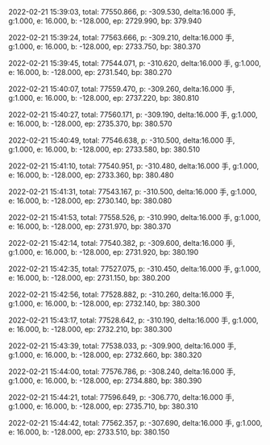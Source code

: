 2022-02-21 15:39:03, total: 77550.866, p: -309.530, delta:16.000 手, g:1.000, e: 16.000, b: -128.000, ep: 2729.990, bp: 379.940

2022-02-21 15:39:24, total: 77563.666, p: -309.210, delta:16.000 手, g:1.000, e: 16.000, b: -128.000, ep: 2733.750, bp: 380.370

2022-02-21 15:39:45, total: 77544.071, p: -310.620, delta:16.000 手, g:1.000, e: 16.000, b: -128.000, ep: 2731.540, bp: 380.270

2022-02-21 15:40:07, total: 77559.470, p: -309.260, delta:16.000 手, g:1.000, e: 16.000, b: -128.000, ep: 2737.220, bp: 380.810

2022-02-21 15:40:27, total: 77560.171, p: -309.190, delta:16.000 手, g:1.000, e: 16.000, b: -128.000, ep: 2735.370, bp: 380.570

2022-02-21 15:40:49, total: 77546.638, p: -310.500, delta:16.000 手, g:1.000, e: 16.000, b: -128.000, ep: 2733.580, bp: 380.510

2022-02-21 15:41:10, total: 77540.951, p: -310.480, delta:16.000 手, g:1.000, e: 16.000, b: -128.000, ep: 2733.360, bp: 380.480

2022-02-21 15:41:31, total: 77543.167, p: -310.500, delta:16.000 手, g:1.000, e: 16.000, b: -128.000, ep: 2730.140, bp: 380.080

2022-02-21 15:41:53, total: 77558.526, p: -310.990, delta:16.000 手, g:1.000, e: 16.000, b: -128.000, ep: 2731.970, bp: 380.370

2022-02-21 15:42:14, total: 77540.382, p: -309.600, delta:16.000 手, g:1.000, e: 16.000, b: -128.000, ep: 2731.920, bp: 380.190

2022-02-21 15:42:35, total: 77527.075, p: -310.450, delta:16.000 手, g:1.000, e: 16.000, b: -128.000, ep: 2731.150, bp: 380.200

2022-02-21 15:42:56, total: 77528.882, p: -310.260, delta:16.000 手, g:1.000, e: 16.000, b: -128.000, ep: 2732.140, bp: 380.300

2022-02-21 15:43:17, total: 77528.642, p: -310.190, delta:16.000 手, g:1.000, e: 16.000, b: -128.000, ep: 2732.210, bp: 380.300

2022-02-21 15:43:39, total: 77538.033, p: -309.900, delta:16.000 手, g:1.000, e: 16.000, b: -128.000, ep: 2732.660, bp: 380.320

2022-02-21 15:44:00, total: 77576.786, p: -308.240, delta:16.000 手, g:1.000, e: 16.000, b: -128.000, ep: 2734.880, bp: 380.390

2022-02-21 15:44:21, total: 77596.649, p: -306.770, delta:16.000 手, g:1.000, e: 16.000, b: -128.000, ep: 2735.710, bp: 380.310

2022-02-21 15:44:42, total: 77562.357, p: -307.690, delta:16.000 手, g:1.000, e: 16.000, b: -128.000, ep: 2733.510, bp: 380.150